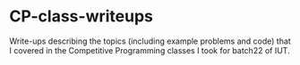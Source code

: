 # CP-class-writeups
Write-ups describing the topics (including example problems and code) that I covered in the Competitive Programming classes I took for batch22 of IUT.
